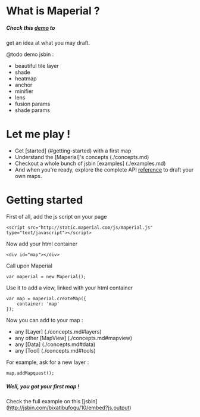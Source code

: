 
# What is Maperial ?

##### Check this [demo](http://jsbin.com/bixatibufogu/10/embed?js,output) to
get an idea at what you may draft.

@todo demo jsbin :
- beautiful tile layer
- shade
- heatmap
- anchor
- minifier
- lens
- fusion params
- shade params


# Let me play !
- Get [started] (#getting-started) with a first map
- Understand the [Maperial]'s concepts (./concepts.md)
- Checkout a whole bunch of jsbin [examples] (./examples.md)
- And when you're ready, explore the complete API
[reference](http://static.maperial.com/doc) to draft your own maps.

# Getting started
First of all, add the js script on your page
```
<script src="http://static.maperial.com/js/maperial.js" type="text/javascript"></script>
```

Now add your html container
```
<div id="map"></div>
```

Call upon Maperial
```
var maperial = new Maperial();
```

Use it to add a view, linked with your html container
```
var map = maperial.createMap({
    container: 'map'
});
```

Now you can add to your map :
- any [Layer] (./concepts.md#layers)
- any other [MapView] (./concepts.md#mapview)
- any [Data] (./concepts.md#data)
- any [Tool] (./concepts.md#tools)

For example, ask for a new layer :
```
map.addMapquest();
```

##### Well, you got your first map !
Check the full example on this [jsbin] (http://jsbin.com/bixatibufogu/10/embed?js,output)
